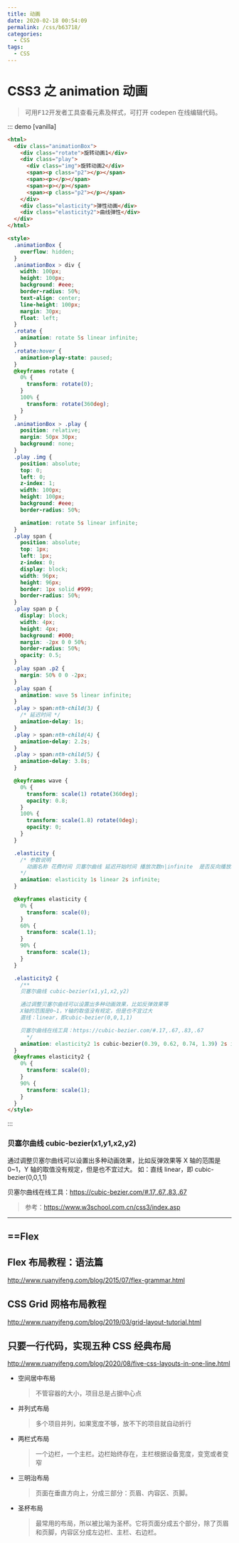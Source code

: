 ```yaml
---
title: 动画
date: 2020-02-18 00:54:09
permalink: /css/b63718/
categories:
  - CSS
tags:
  - CSS
---
```


# CSS3 之 animation 动画

> 可用<kbd>F12</kbd>开发者工具查看元素及样式，可打开 codepen 在线编辑代码。

::: demo [vanilla]

```html
<html>
  <div class="animationBox">
    <div class="rotate">旋转动画1</div>
    <div class="play">
      <div class="img">旋转动画2</div>
      <span><p class="p2"></p></span>
      <span><p></p></span>
      <span><p></p></span>
      <span><p class="p2"></p></span>
    </div>
    <div class="elasticity">弹性动画</div>
    <div class="elasticity2">曲线弹性</div>
  </div>
</html>

<style>
  .animationBox {
    overflow: hidden;
  }
  .animationBox > div {
    width: 100px;
    height: 100px;
    background: #eee;
    border-radius: 50%;
    text-align: center;
    line-height: 100px;
    margin: 30px;
    float: left;
  }
  .rotate {
    animation: rotate 5s linear infinite;
  }
  .rotate:hover {
    animation-play-state: paused;
  }
  @keyframes rotate {
    0% {
      transform: rotate(0);
    }
    100% {
      transform: rotate(360deg);
    }
  }
  .animationBox > .play {
    position: relative;
    margin: 50px 30px;
    background: none;
  }
  .play .img {
    position: absolute;
    top: 0;
    left: 0;
    z-index: 1;
    width: 100px;
    height: 100px;
    background: #eee;
    border-radius: 50%;

    animation: rotate 5s linear infinite;
  }
  .play span {
    position: absolute;
    top: 1px;
    left: 1px;
    z-index: 0;
    display: block;
    width: 96px;
    height: 96px;
    border: 1px solid #999;
    border-radius: 50%;
  }
  .play span p {
    display: block;
    width: 4px;
    height: 4px;
    background: #000;
    margin: -2px 0 0 50%;
    border-radius: 50%;
    opacity: 0.5;
  }
  .play span .p2 {
    margin: 50% 0 0 -2px;
  }
  .play span {
    animation: wave 5s linear infinite;
  }
  .play > span:nth-child(3) {
    /* 延迟时间 */
    animation-delay: 1s;
  }
  .play > span:nth-child(4) {
    animation-delay: 2.2s;
  }
  .play > span:nth-child(5) {
    animation-delay: 3.8s;
  }

  @keyframes wave {
    0% {
      transform: scale(1) rotate(360deg);
      opacity: 0.8;
    }
    100% {
      transform: scale(1.8) rotate(0deg);
      opacity: 0;
    }
  }

  .elasticity {
    /* 参数说明
      动画名称 花费时间 贝塞尔曲线 延迟开始时间 播放次数n|infinite  是否反向播放动画
    */
    animation: elasticity 1s linear 2s infinite;
  }

  @keyframes elasticity {
    0% {
      transform: scale(0);
    }
    60% {
      transform: scale(1.1);
    }
    90% {
      transform: scale(1);
    }
  }

  .elasticity2 {
    /**
    贝塞尔曲线 cubic-bezier(x1,y1,x2,y2)

    通过调整贝塞尔曲线可以设置出多种动画效果，比如反弹效果等
    X轴的范围是0~1，Y轴的取值没有规定，但是也不宜过大
    直线：linear，即cubic-bezier(0,0,1,1)

    贝塞尔曲线在线工具：https://cubic-bezier.com/#.17,.67,.83,.67
      */
    animation: elasticity2 1s cubic-bezier(0.39, 0.62, 0.74, 1.39) 2s infinite;
  }
  @keyframes elasticity2 {
    0% {
      transform: scale(0);
    }
    90% {
      transform: scale(1);
    }
  }
</style>
```

:::

### 贝塞尔曲线 cubic-bezier(x1,y1,x2,y2)

通过调整贝塞尔曲线可以设置出多种动画效果，比如反弹效果等 X 轴的范围是 0~1，Y 轴的取值没有规定，但是也不宜过大。 如：直线 linear，即 cubic-bezier(0,0,1,1)

贝塞尔曲线在线工具：<https://cubic-bezier.com/#.17,.67,.83,.67>

> 参考：<https://www.w3school.com.cn/css3/index.asp>

---

## ==Flex

## Flex 布局教程：语法篇

<http://www.ruanyifeng.com/blog/2015/07/flex-grammar.html>

## CSS Grid 网格布局教程

<http://www.ruanyifeng.com/blog/2019/03/grid-layout-tutorial.html>

## 只要一行代码，实现五种 CSS 经典布局

<http://www.ruanyifeng.com/blog/2020/08/five-css-layouts-in-one-line.html>

- 空间居中布局
  > 不管容器的大小，项目总是占据中心点
- 并列式布局
  > 多个项目并列，如果宽度不够，放不下的项目就自动折行
- 两栏式布局
  > 一个边栏，一个主栏。边栏始终存在，主栏根据设备宽度，变宽或者变窄
- 三明治布局
  > 页面在垂直方向上，分成三部分：页眉、内容区、页脚。
- 圣杯布局
  > 最常用的布局，所以被比喻为圣杯。它将页面分成五个部分，除了页眉和页脚，内容区分成左边栏、主栏、右边栏。
